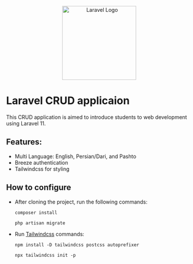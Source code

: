 <p align="center"><a href="https://laravel.com" target="_blank"><img src="https://raw.githubusercontent.com/laravel/art/master/logo-lockup/5%20SVG/2%20CMYK/1%20Full%20Color/laravel-logolockup-cmyk-red.svg" width="200" alt="Laravel Logo"></a></p>

# Laravel CRUD applicaion
This CRUD application is aimed to introduce students to web development using Laravel 11.
## Features:
 - Multi Language: English, Persian/Dari, and Pashto
 - Breeze authentication
 - Tailwindcss for styling

 ## How to configure
 - After cloning the project, run the following commands:

    ```
    composer install
    ```
    ```
    php artisan migrate
    ```
 - Run <a href="https://tailwindcss.com/docs/guides/laravel"> Tailwindcss</a> commands:
 
    ```
    npm install -D tailwindcss postcss autoprefixer
    ```
    ```
    npx tailwindcss init -p
    ```